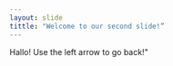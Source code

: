 ```yaml
---
layout: slide
tittle: "Welcome to our second slide!”
---
```

Hallo!
Use the left arrow to go back!"
